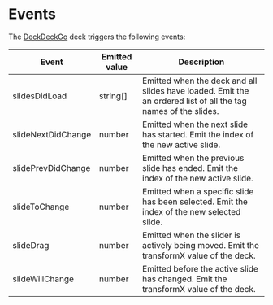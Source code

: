 # Events

The [DeckDeckGo] deck triggers the following events:

| Event                     | Emitted value | Description |
| -------------------------- |-----------------|-----------------|
| slidesDidLoad | string[] | Emitted when the deck and all slides have loaded. Emit the an ordered list of all the tag names of the slides. |
| slideNextDidChange | number | Emitted when the next slide has started. Emit the index of the new active slide. |
| slidePrevDidChange | number | Emitted when the previous slide has ended. Emit the index of the new active slide. |
| slideToChange | number | Emitted when a specific slide has been selected. Emit the index of the new selected slide. |
| slideDrag | number | Emitted when the slider is actively being moved. Emit the transformX value of the deck. |
| slideWillChange | number | Emitted before the active slide has changed. Emit the transformX value of the deck. |

[DeckDeckGo]: https://deckdeckgo.com
